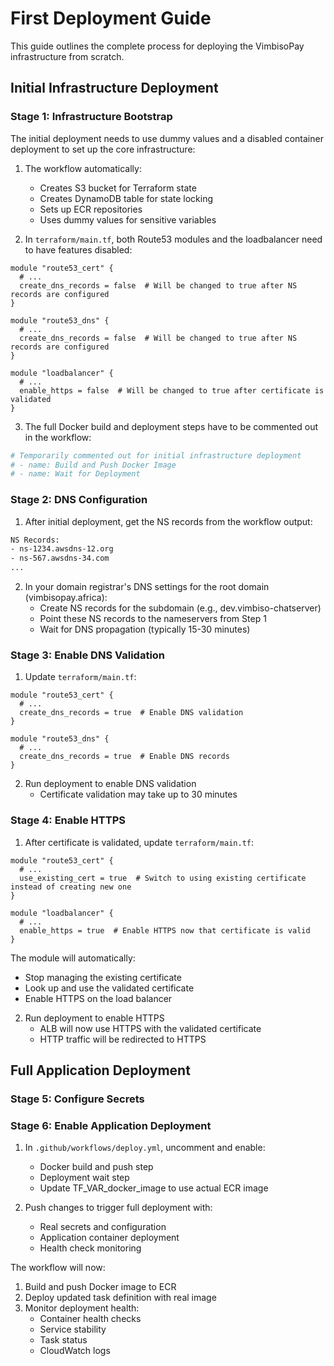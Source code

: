 # First Deployment Guide

This guide outlines the complete process for deploying the VimbisoPay infrastructure from scratch.

## Initial Infrastructure Deployment

### Stage 1: Infrastructure Bootstrap

The initial deployment needs to use dummy values and a disabled container deployment to set up the core infrastructure:

1. The workflow automatically:
   - Creates S3 bucket for Terraform state
   - Creates DynamoDB table for state locking
   - Sets up ECR repositories
   - Uses dummy values for sensitive variables

2. In `terraform/main.tf`, both Route53 modules and the loadbalancer need to have features disabled:
```hcl
module "route53_cert" {
  # ...
  create_dns_records = false  # Will be changed to true after NS records are configured
}

module "route53_dns" {
  # ...
  create_dns_records = false  # Will be changed to true after NS records are configured
}

module "loadbalancer" {
  # ...
  enable_https = false  # Will be changed to true after certificate is validated
}
```

3. The full Docker build and deployment steps have to be commented out in the workflow:
```yaml
# Temporarily commented out for initial infrastructure deployment
# - name: Build and Push Docker Image
# - name: Wait for Deployment
```

### Stage 2: DNS Configuration

1. After initial deployment, get the NS records from the workflow output:
```bash
NS Records:
- ns-1234.awsdns-12.org
- ns-567.awsdns-34.com
...
```

2. In your domain registrar's DNS settings for the root domain (vimbisopay.africa):
   - Create NS records for the subdomain (e.g., dev.vimbiso-chatserver)
   - Point these NS records to the nameservers from Step 1
   - Wait for DNS propagation (typically 15-30 minutes)

### Stage 3: Enable DNS Validation

1. Update `terraform/main.tf`:
```hcl
module "route53_cert" {
  # ...
  create_dns_records = true  # Enable DNS validation
}

module "route53_dns" {
  # ...
  create_dns_records = true  # Enable DNS records
}
```

2. Run deployment to enable DNS validation
   - Certificate validation may take up to 30 minutes

### Stage 4: Enable HTTPS

1. After certificate is validated, update `terraform/main.tf`:
```hcl
module "route53_cert" {
  # ...
  use_existing_cert = true  # Switch to using existing certificate instead of creating new one
}

module "loadbalancer" {
  # ...
  enable_https = true  # Enable HTTPS now that certificate is valid
}
```

The module will automatically:
- Stop managing the existing certificate
- Look up and use the validated certificate
- Enable HTTPS on the load balancer

2. Run deployment to enable HTTPS
   - ALB will now use HTTPS with the validated certificate
   - HTTP traffic will be redirected to HTTPS

## Full Application Deployment

### Stage 5: Configure Secrets

### Stage 6: Enable Application Deployment

1. In `.github/workflows/deploy.yml`, uncomment and enable:
   - Docker build and push step
   - Deployment wait step
   - Update TF_VAR_docker_image to use actual ECR image

2. Push changes to trigger full deployment with:
   - Real secrets and configuration
   - Application container deployment
   - Health check monitoring

The workflow will now:
1. Build and push Docker image to ECR
2. Deploy updated task definition with real image
3. Monitor deployment health:
   - Container health checks
   - Service stability
   - Task status
   - CloudWatch logs
